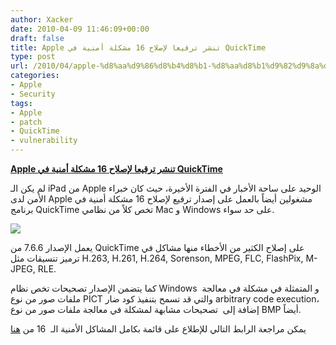 ```yaml
---
author: Xacker
date: 2010-04-09 11:46:09+00:00
draft: false
title: Apple تنشر ترقيعا لإصلاح 16 مشكلة أمنية في QuickTime
type: post
url: /2010/04/apple-%d8%aa%d9%86%d8%b4%d8%b1-%d8%aa%d8%b1%d9%82%d9%8a%d8%b9%d8%a7-%d9%84%d8%a5%d8%b5%d9%84%d8%a7%d8%ad-16-%d9%85%d8%b4%d9%83%d9%84%d8%a9-%d8%a3%d9%85%d9%86%d9%8a%d8%a9-%d9%81%d9%8a-quicktime/
categories:
- Apple
- Security
tags:
- Apple
- patch
- QuickTime
- vulnerability
---
```


[**Apple تنشر ترقيعا لإصلاح 16 مشكلة أمنية في QuickTime**](http://www.it-scoop.com/2010/04/apple-%d8%aa%d9%86%d8%b4%d8%b1-%d8%aa%d8%b1%d9%82%d9%8a%d8%b9%d8%a7-%d9%84%d8%a5%d8%b5%d9%84%d8%a7%d8%ad-16-%d9%85%d8%b4%d9%83%d9%84%d8%a9-%d8%a3%d9%85%d9%86%d9%8a%d8%a9-%d9%81%d9%8a-quicktime/)


لم يكن الـ iPad من Apple الوحيد على ساحة الأخبار في الفترة الأخيرة، حيث كان خبراء الأمن لدى Apple مشغولين أيضاً بالعمل على إصدار ترقيع لإصلاح 16 مشكلة أمنية في برنامج QuickTime تخص كلاً من نظامي Mac و Windows على حد سواء.


[![](http://www.it-scoop.com/wp-content/uploads/2010/04/quicktime_logo.jpg)
](http://www.it-scoop.com/2010/04/apple-%d8%aa%d9%86%d8%b4%d8%b1-%d8%aa%d8%b1%d9%82%d9%8a%d8%b9%d8%a7-%d9%84%d8%a5%d8%b5%d9%84%d8%a7%d8%ad-16-%d9%85%d8%b4%d9%83%d9%84%d8%a9-%d8%a3%d9%85%d9%86%d9%8a%d8%a9-%d9%81%d9%8a-quicktime/http://www.it-scoop.com/2010/04/apple-%d8%aa%d9%86%d8%b4%d8%b1-%d8%aa%d8%b1%d9%82%d9%8a%d8%b9%d8%a7-%d9%84%d8%a5%d8%b5%d9%84%d8%a7%d8%ad-16-%d9%85%d8%b4%d9%83%d9%84%d8%a9-%d8%a3%d9%85%d9%86%d9%8a%d8%a9-%d9%81%d9%8a-quicktime/)





يعمل الإصدار 7.6.6 من QuickTime على إصلاح الكثير من الأخطاء منها مشاكل في ترميز تنسيقات مثل H.263, H.261, H.264, Sorenson, MPEG, FLC, FlashPix, M-JPEG, RLE.

كما يتضمن الإصدار تصحيحات تخص نظام Windows  و المتمثلة في مشكلة في معالجة ملفات صور من نوع PICT والتي قد تسمح بتنفيذ كود ضار arbitrary code execution، إضافة إلى  تصحيحات مشابهة لمشكلة في معالجة ملفات صور من نوع BMP أيضاً.

يمكن مراجعة الرابط التالي للإطلاع على قائمة بكامل المشاكل الأمنية الـ  16 من [هنا](http://support.apple.com/kb/HT4104)

